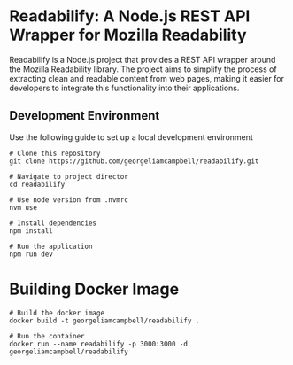 # Readabilify: A Node.js REST API Wrapper for Mozilla Readability

Readabilify is a Node.js project that provides a REST API wrapper around the Mozilla Readability library. The project aims to simplify the process of extracting clean and readable content from web pages, making it easier for developers to integrate this functionality into their applications.

## Development Environment

Use the following guide to set up a local development environment

```
# Clone this repository
git clone https://github.com/georgeliamcampbell/readabilify.git

# Navigate to project director
cd readabilify

# Use node version from .nvmrc
nvm use

# Install dependencies
npm install

# Run the application
npm run dev
```

# Building Docker Image

```
# Build the docker image
docker build -t georgeliamcampbell/readabilify .

# Run the container
docker run --name readabilify -p 3000:3000 -d georgeliamcampbell/readabilify
```